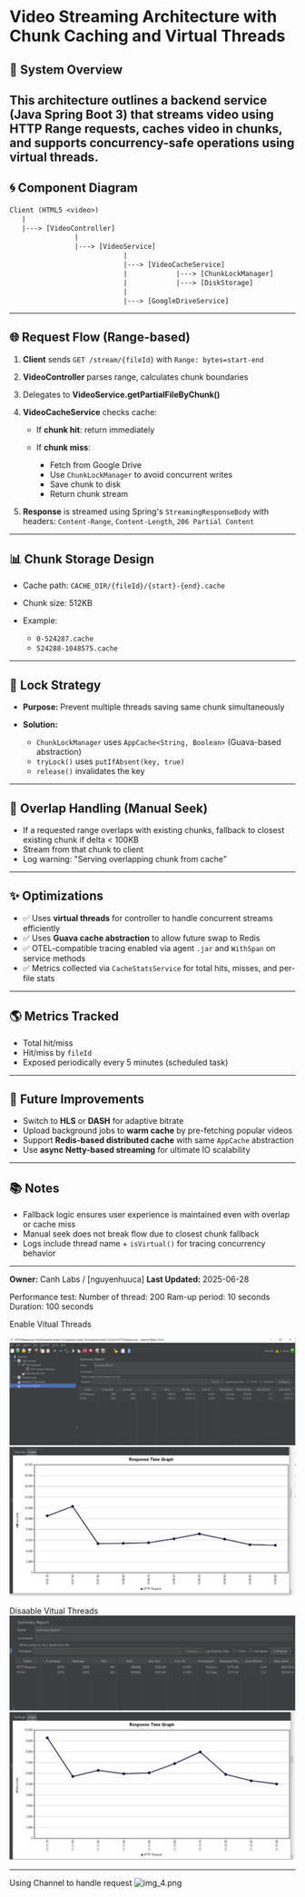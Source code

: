 # Video Streaming Architecture with Chunk Caching and Virtual Threads

## 🔢 System Overview

This architecture outlines a backend service (Java Spring Boot 3) that streams video using HTTP Range requests, caches video in chunks, and supports concurrency-safe operations using virtual threads.
---

## 🌀 Component Diagram

```
Client (HTML5 <video>)
   |
   |---> [VideoController]
                |
                |---> [VideoService]
                            |
                            |---> [VideoCacheService]
                            |            |---> [ChunkLockManager]
                            |            |---> [DiskStorage]
                            |
                            |---> [GoogleDriveService]
```

---

## 🌐 Request Flow (Range-based)

1. **Client** sends `GET /stream/{fileId}` with `Range: bytes=start-end`
2. **VideoController** parses range, calculates chunk boundaries
3. Delegates to **VideoService.getPartialFileByChunk()**
4. **VideoCacheService** checks cache:

    * If **chunk hit**: return immediately
    * If **chunk miss**:

        * Fetch from Google Drive
        * Use `ChunkLockManager` to avoid concurrent writes
        * Save chunk to disk
        * Return chunk stream
5. **Response** is streamed using Spring's `StreamingResponseBody` with headers: `Content-Range`, `Content-Length`, `206 Partial Content`

---

## 📊 Chunk Storage Design

* Cache path: `CACHE_DIR/{fileId}/{start}-{end}.cache`
* Chunk size: 512KB
* Example:

    * `0-524287.cache`
    * `524288-1048575.cache`

---

## 🔗 Lock Strategy

* **Purpose:** Prevent multiple threads saving same chunk simultaneously
* **Solution:**

    * `ChunkLockManager` uses `AppCache<String, Boolean>` (Guava-based abstraction)
    * `tryLock()` uses `putIfAbsent(key, true)`
    * `release()` invalidates the key

---

## 🔄 Overlap Handling (Manual Seek)

* If a requested range overlaps with existing chunks, fallback to closest existing chunk if delta < 100KB
* Stream from that chunk to client
* Log warning: "Serving overlapping chunk from cache"

---

## ✨ Optimizations

* ✅ Uses **virtual threads** for controller to handle concurrent streams efficiently
* ✅ Uses **Guava cache abstraction** to allow future swap to Redis
* ✅ OTEL-compatible tracing enabled via agent `.jar` and `WithSpan` on service methods
* ✅ Metrics collected via `CacheStatsService` for total hits, misses, and per-file stats

---

## 🌎 Metrics Tracked

* Total hit/miss
* Hit/miss by `fileId`
* Exposed periodically every 5 minutes (scheduled task)

---

## 🌟 Future Improvements

* Switch to **HLS** or **DASH** for adaptive bitrate
* Upload background jobs to **warm cache** by pre-fetching popular videos
* Support **Redis-based distributed cache** with same `AppCache` abstraction
* Use **async Netty-based streaming** for ultimate IO scalability

---

## 📚 Notes

* Fallback logic ensures user experience is maintained even with overlap or cache miss
* Manual seek does not break flow due to closest chunk fallback
* Logs include thread name + `isVirtual()` for tracing concurrency behavior

---

**Owner:** Canh Labs / \[nguyenhuuca]
**Last Updated:** 2025-06-28


Performance test:
Number of thread: 200
Ram-up period: 10 seconds
Duration: 100 seconds

Enable Vitual Threads


![img.png](images/img.png)
![img_1.png](images/img_1.png)

Disaable Vitual Threads
![img_2.png](images/img_2.png)
![img_3.png](images/img_3.png)


---
Using Channel to handle request
![img_4.png](img_4.png)
